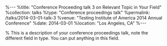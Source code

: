 %---
%title: "Conference Proceeding talk 3 on Relevant Topic in Your Field"
%collection: talks
%type: "Conference proceedings talk"
%permalink: /talks/2014-03-01-talk-3
%venue: "Testing Institute of America 2014 Annual Conference"
%date: 2014-03-01
%location: "Los Angeles, CA"
%---

% This is a description of your conference proceedings talk, note the different field in type. You can put anything in this field.
